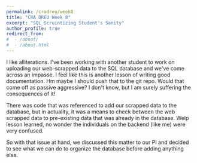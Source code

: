 ```yaml
---
permalink: /cradreu/week8
title: "CRA DREU Week 8"
excerpt: "SQL Scruintizing Student's Sanity"
author_profile: true
redirect_from: 
#  - /about/
#  - /about.html
---
```


I like alliterations. I've been working with another student to work on uploading our web-scrapped data to the SQL database and we've come across an impasse.
I feel like this is another lesson of writing good documentation. Hm maybe I should push that to the git repo. Would that come off as passive aggressive? 
I don't know, but I am surely suffering the consequences of it!

There was code that was referenced to add our scrapped data to the database, but in actuality, it was a means to check between the web scrapped data to pre-existing data that was already in the database.
Welp lesson learned, no wonder the individuals on the backend (like me) were very confused. 

So with that issue at hand, we discussed this matter to our PI and decided to see what we can do to organize the database before adding anything else.


